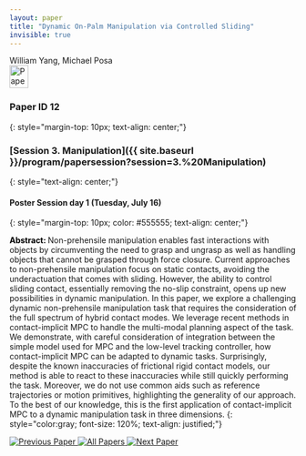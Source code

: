```yaml
---
layout: paper
title: "Dynamic On-Palm Manipulation via Controlled Sliding"
invisible: true
---
```

<div class="paper-authors">
<div class="paper-author-box">
    <div class="paper-author-name">William Yang, Michael Posa</div>
    <div class="paper-author-uni"></div>
</div>

</div><div class="paper-pdf">
                <div> <a href="https://enriquecoronadozu.github.io/rssproceedings2024/rss20/p012.pdf"><img src="{{ site.baseurl }}/images/paper_link.png" alt="Paper Website" width = "33"  height = "40"/></a> </div>
                </div>

### Paper ID 12
{: style="margin-top: 10px; text-align: center;"}

### [Session 3. Manipulation]({{ site.baseurl }}/program/papersession?session=3.%20Manipulation)
{: style="text-align: center;"}

#### Poster Session day 1 (Tuesday, July 16)
{: style="margin-top: 10px; color: #555555; text-align: center;"}

<b style="color: black;">Abstract: </b>Non-prehensile manipulation enables fast interactions with objects by circumventing the need to grasp and ungrasp as well as handling objects that cannot be grasped through force closure. Current approaches to non-prehensile manipulation focus on static contacts, avoiding the underactuation that comes with sliding. However, the ability to control sliding contact, essentially removing the no-slip constraint, opens up new possibilities in dynamic manipulation. In this paper, we explore a challenging dynamic non-prehensile manipulation task that requires the consideration of the full spectrum of hybrid contact modes. We leverage recent methods in contact-implicit MPC to handle the multi-modal planning aspect of the task. We demonstrate, with careful consideration of integration between the simple model used for MPC and the low-level tracking controller, how contact-implicit MPC can be adapted to dynamic tasks. Surprisingly, despite the known inaccuracies of frictional rigid contact models, our method is able to react to these inaccuracies while still quickly performing the task. Moreover, we do not use common aids such as reference trajectories or motion primitives, highlighting the generality of our approach. To the best of our knowledge, this is the first application of contact-implicit MPC to a dynamic manipulation task in three dimensions.
{: style="color:gray; font-size: 120%; text-align: justified;"}


<div class="paper-menu">
<a href="{{ site.baseurl }}/program/papers/011/"> <img src="{{ site.baseurl }}/images/previous_paper_icon.png" alt="Previous Paper" title="Previous Paper"/> </a>
<a href="{{ site.baseurl }}/program/papers"><img src="{{ site.baseurl }}/images/overview_icon.png" alt="All Papers" title="All Papers"/> </a>
<a href="{{ site.baseurl }}/program/papers/013/"> <img src="{{ site.baseurl }}/images/next_paper_icon.png" alt="Next Paper" title="Next Paper"/> </a>

</div>
